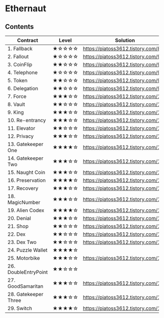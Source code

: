# Ethernaut

## Contents

| Contract             | Level | Solution                            |
| -------------------- | ----- | ----------------------------------- |
| 1. Fallback          | ★☆☆☆☆ | https://piatoss3612.tistory.com/89  |
| 2. Fallout           | ★☆☆☆☆ | https://piatoss3612.tistory.com/90  |
| 3. CoinFlip          | ★★☆☆☆ | https://piatoss3612.tistory.com/91  |
| 4. Telephone         | ★☆☆☆☆ | https://piatoss3612.tistory.com/93  |
| 5. Token             | ★★☆☆☆ | https://piatoss3612.tistory.com/98  |
| 6. Delegation        | ★★☆☆☆ | https://piatoss3612.tistory.com/99  |
| 7. Force             | ★★★☆☆ | https://piatoss3612.tistory.com/100 |
| 8. Vault             | ★★☆☆☆ | https://piatoss3612.tistory.com/102 |
| 9. King              | ★★★☆☆ | https://piatoss3612.tistory.com/104 |
| 10. Re-entrancy      | ★★★☆☆ | https://piatoss3612.tistory.com/106 |
| 11. Elevator         | ★★☆☆☆ | https://piatoss3612.tistory.com/107 |
| 12. Privacy          | ★★★☆☆ | https://piatoss3612.tistory.com/108 |
| 13. Gatekeeper One   | ★★★★☆ | https://piatoss3612.tistory.com/109 |
| 14. Gatekeeper Two   | ★★★☆☆ | https://piatoss3612.tistory.com/111 |
| 15. Naught Coin      | ★★★☆☆ | https://piatoss3612.tistory.com/112 |
| 16. Preservation     | ★★★★☆ | https://piatoss3612.tistory.com/113 |
| 17. Recovery         | ★★★☆☆ | https://piatoss3612.tistory.com/114 |
| 18. MagicNumber      | ★★★☆☆ | https://piatoss3612.tistory.com/131 |
| 19. Alien Codex      | ★★★★☆ | https://piatoss3612.tistory.com/115 |
| 20. Denial           | ★★★☆☆ | https://piatoss3612.tistory.com/116 |
| 21. Shop             | ★★☆☆☆ | https://piatoss3612.tistory.com/117 |
| 22. Dex              | ★★☆☆☆ | https://piatoss3612.tistory.com/121 |
| 23. Dex Two          | ★★☆☆☆ | https://piatoss3612.tistory.com/122 |
| 24. Puzzle Wallet    | ★★★★☆ |                                     |
| 25. Motorbike        | ★★★☆☆ | https://piatoss3612.tistory.com/138 |
| 26. DoubleEntryPoint | ★★☆☆☆ |                                     |
| 27. GoodSamaritan    | ★★★☆☆ | https://piatoss3612.tistory.com/123 |
| 28. Gatekeeper Three | ★★★☆☆ | https://piatoss3612.tistory.com/124 |
| 29. Switch           | ★★★★☆ | https://piatoss3612.tistory.com/127 |
